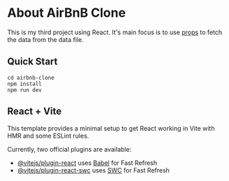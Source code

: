# About AirBnB Clone

This is my third project using React. It's main focus is to use [props](https://legacy.reactjs.org/docs/components-and-props.html) to fetch the data from the data file.

## Quick Start

```
cd airbnb-clone
npm install
npm run dev
```

## React + Vite

This template provides a minimal setup to get React working in Vite with HMR and some ESLint rules.

Currently, two official plugins are available:

- [@vitejs/plugin-react](https://github.com/vitejs/vite-plugin-react/blob/main/packages/plugin-react/README.md) uses [Babel](https://babeljs.io/) for Fast Refresh
- [@vitejs/plugin-react-swc](https://github.com/vitejs/vite-plugin-react-swc) uses [SWC](https://swc.rs/) for Fast Refresh
